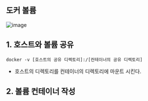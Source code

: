 
## 도커 볼륨 

![image](https://github.com/sandartchip/TIL/assets/15938354/a0488dcc-f5e2-4b40-9906-7acee387f013)


## 1. 호스트와 볼륨 공유 


```
docker -v [호스트의 공유 디렉토리]:/[컨테이너의 공유 디렉토리]
```

- 호스트의 디렉토리를 컨테이너의 디렉토리에 마운트 시킨다.


## 2. 볼륨 컨테이너 작성
